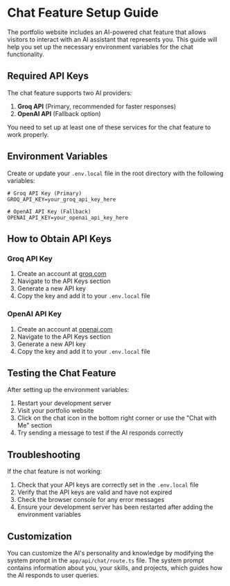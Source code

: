 # Chat Feature Setup Guide

The portfolio website includes an AI-powered chat feature that allows visitors to interact with an AI assistant that represents you. This guide will help you set up the necessary environment variables for the chat functionality.

## Required API Keys

The chat feature supports two AI providers:

1. **Groq API** (Primary, recommended for faster responses)
2. **OpenAI API** (Fallback option)

You need to set up at least one of these services for the chat feature to work properly.

## Environment Variables

Create or update your `.env.local` file in the root directory with the following variables:

```
# Groq API Key (Primary)
GROQ_API_KEY=your_groq_api_key_here

# OpenAI API Key (Fallback)
OPENAI_API_KEY=your_openai_api_key_here
```

## How to Obtain API Keys

### Groq API Key

1. Create an account at [groq.com](https://console.groq.com/)
2. Navigate to the API Keys section
3. Generate a new API key
4. Copy the key and add it to your `.env.local` file

### OpenAI API Key

1. Create an account at [openai.com](https://platform.openai.com/)
2. Navigate to the API Keys section
3. Generate a new API key
4. Copy the key and add it to your `.env.local` file

## Testing the Chat Feature

After setting up the environment variables:

1. Restart your development server
2. Visit your portfolio website
3. Click on the chat icon in the bottom right corner or use the "Chat with Me" section
4. Try sending a message to test if the AI responds correctly

## Troubleshooting

If the chat feature is not working:

1. Check that your API keys are correctly set in the `.env.local` file
2. Verify that the API keys are valid and have not expired
3. Check the browser console for any error messages
4. Ensure your development server has been restarted after adding the environment variables

## Customization

You can customize the AI's personality and knowledge by modifying the system prompt in the `app/api/chat/route.ts` file. The system prompt contains information about you, your skills, and projects, which guides how the AI responds to user queries.